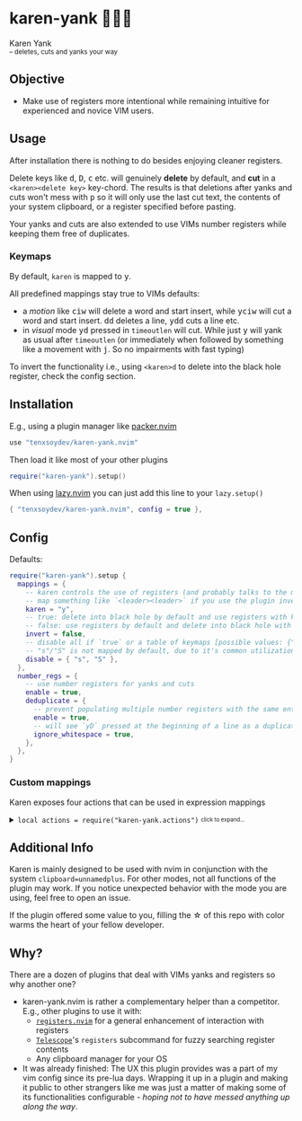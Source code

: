 <!-- panvimdoc-ignore-start -->

# karen-yank 👩🏼‍🏫

Karen Yank<br>
<sup>– deletes, cuts and yanks your way</sup>

<!-- panvimdoc-ignore-end -->

## Objective

- Make use of registers more intentional while remaining intuitive for experienced and novice VIM users.

## Usage

After installation there is nothing to do besides enjoying cleaner registers.

Delete keys like <kbd>d</kbd>, <kbd>D</kbd>, <kbd>c</kbd> etc. will genuinely **delete** by default, and **cut** in a `<karen><delete key>` key-chord. The results is that deletions after yanks and cuts won't mess with <kbd>p</kbd> so it will only use the last cut text, the contents of your system clipboard, or a register specified before pasting.

Your yanks and cuts are also extended to use VIMs number registers while keeping them free of duplicates.

### Keymaps

By default, `karen` is mapped to <kbd>y</kbd>.

All predefined mappings stay true to VIMs defaults:

- a _motion_ like <kbd>ciw</kbd> will delete a word and start insert, while <kbd>yciw</kbd> will cut a word and start insert. <kbd>dd</kbd> deletes a line, <kbd>ydd</kbd> cuts a line etc.
- in _visual_ mode <kbd>yd</kbd> pressed in `timeoutlen` will cut. While just <kbd>y</kbd> will yank as usual after `timeoutlen` (or immediately when followed by something like a movement with <kbd>j</kbd>. So no impairments with fast typing)

To invert the functionality i.e., using `<karen>d` to delete into the black hole register, check the config section.

## Installation

E.g., using a plugin manager like [packer.nvim][10]

```lua
use "tenxsoydev/karen-yank.nvim"
```

Then load it like most of your other plugins

```lua
require("karen-yank").setup()
```

When using [lazy.nvim][15] you can just add this line to your `lazy.setup()`

```lua
{ "tenxsoydev/karen-yank.nvim", config = true },
```

## Config

Defaults:

```lua
require("karen-yank").setup {
  mappings = {
    -- karen controls the use of registers (and probably talks to the manager when things doesn't work as intended)
    -- map something like `<leader><leader>` if you use the plugin inverted
    karen = "y",
    -- true: delete into black hole by default and use registers with karen key
    -- false: use registers by default and delete into black hole with karen key
    invert = false,
    -- disable all if `true` or a table of keymaps [possible values: {"s"|"S"|"d"|"D"|"c"|"C"|"x"|"X"|"p"|"P"|"y"|"Y"}]
    -- "s"/"S" is not mapped by default, due to it's common utilization for plugins like surround or hop
    disable = { "s", "S" },
  },
  number_regs = {
    -- use number registers for yanks and cuts
    enable = true,
    deduplicate = {
      -- prevent populating multiple number registers with the same entries
      enable = true,
      -- will see `yD` pressed at the beginning of a line as a duplicate of `ydd` pressed in the same line
      ignore_whitespace = true,
    },
  },
}
```

### Custom mappings

Karen exposes four actions that can be used in expression mappings

<details>
<summary><code>local actions = require("karen-yank.actions")</code> <sub><sup>click to expand...</sup></sub></summary>

```lua
local actions = require("karen-yank.actions")

---@param vim_parent "d"|"D"|"c"|"C"|"x"|"X"|"s"|"S"
actions.cut(vim_parent)

---@param vim_parent "d"|"D"|"c"|"C"|"x"|"X"|"s"|"S"
actions.delete(vim_parent)

---@param kind "motion"|"line"|"trail"
---@param opts? { preserve_cursor: boolean, preserve_selection: boolean }
-- default opts = { preserve_cursor = true, preserve_selection = false }
actions.yank(kind, opts)

---@param direction "before"|"after"
---@param opts? { black_hole: boolean, preserve_selection: boolean }
-- default opts = { black_hole = true, preserve_selection = false }
actions.paste(direction, opts)

-- Example mappings (equivalent to defaults)
local map = vim.keymap.set
map("", "d", function() return actions.delete("d") end, { expr = true })
map("", "yd", function() return actions.cut("d") end, { expr = true })
map("", "D", function() return actions.delete("D") end, { expr = true })
map("", "yD", function() return actions.cut("D") end, { expr = true })
map("", "c", function() return actions.delete("c") end, { expr = true })
map("", "yc", function() return actions.cut("c") end, { expr = true })
-- ...
map("", "y", function() return actions.yank("motion") end, { expr = true })
map("", "yy", function() return actions.yank("line") end, { expr = true })
map("", "Y", function() return actions.yank("trail") end, { expr = true })
--
map("v", "p", function() return actions.paste(direction, { black_hole = true }) end, { expr = true })
map("v", "yp", function() return actions.paste(direction, { black_hole = false }) end, { expr = true })
```

</details>

## Additional Info

Karen is mainly designed to be used with nvim in conjunction with the system `clipboard=unnamedplus`. For other modes, not all functions of the plugin may work. If you notice unexpected behavior with the mode you are using, feel free to open an issue.

If the plugin offered some value to you, filling the ☆ of this repo with color warms the heart of your fellow developer.

## Why?

There are a dozen of plugins that deal with VIMs yanks and registers so why another one?

- karen-yank.nvim is rather a complementary helper than a competitor. E.g., other plugins to use it with:
  - [`registers.nvim`][20] for a general enhancement of interaction with registers
  - [`Telescope`][30]'s `registers` subcommand for fuzzy searching register contents
  - Any clipboard manager for your OS
- It was already finished: The UX this plugin provides was a part of my vim config since its pre-lua days.
  Wrapping it up in a plugin and making it public to other strangers like me was just a matter of making some of its functionalities configurable - _hoping not to have messed anything up along the way_.

[00]: https://github.com/tenxsoydev/karen-yank.nvim#karen-yank-
[05]: https://github.com/tenxsoydev/karen-yank.nvim#additional-info
[10]: https://github.com/wbthomason/packer.nvim
[15]: https://github.com/folke/lazy.nvim
[20]: https://github.com/tversteeg/registers.nvim
[30]: https://github.com/nvim-telescope/telescope.nvim
